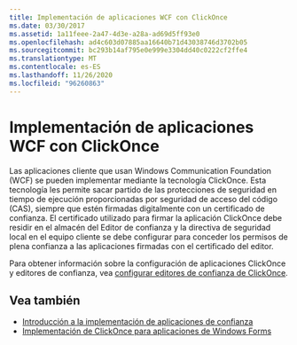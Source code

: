 ```yaml
---
title: Implementación de aplicaciones WCF con ClickOnce
ms.date: 03/30/2017
ms.assetid: 1a11feee-2a47-4d3e-a28a-ad69d5ff93e0
ms.openlocfilehash: ad4c603d07885aa16640b71d43038746d3702b05
ms.sourcegitcommit: bc293b14af795e0e999e3304dd40c0222cf2ffe4
ms.translationtype: MT
ms.contentlocale: es-ES
ms.lasthandoff: 11/26/2020
ms.locfileid: "96260863"
---
```

# <a name="deploying-wcf-applications-with-clickonce"></a>Implementación de aplicaciones WCF con ClickOnce

Las aplicaciones cliente que usan Windows Communication Foundation (WCF) se pueden implementar mediante la tecnología ClickOnce. Esta tecnología les permite sacar partido de las protecciones de seguridad en tiempo de ejecución proporcionadas por seguridad de acceso del código (CAS), siempre que estén firmadas digitalmente con un certificado de confianza. El certificado utilizado para firmar la aplicación ClickOnce debe residir en el almacén del Editor de confianza y la directiva de seguridad local en el equipo cliente se debe configurar para conceder los permisos de plena confianza a las aplicaciones firmadas con el certificado del editor.  
  
 Para obtener información sobre la configuración de aplicaciones ClickOnce y editores de confianza, vea [configurar editores de confianza de ClickOnce](/previous-versions/dotnet/articles/ms996418(v=msdn.10)).  
  
## <a name="see-also"></a>Vea también

- [Introducción a la implementación de aplicaciones de confianza](/visualstudio/deployment/trusted-application-deployment-overview)
- [Implementación de ClickOnce para aplicaciones de Windows Forms](/previous-versions/visualstudio/visual-studio-2008/wh45kb66(v=vs.90))
